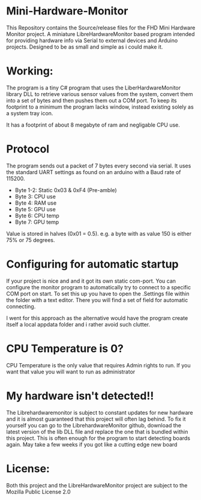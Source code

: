 # Mini-Hardware-Monitor
This Repository contains the Source/release files for the FHD Mini Hardware Monitor project. A miniature LibreHardwareMonitor based program intended for providing hardware info via Serial to external devices and Arduino projects.
Designed to be as small and simple as i could make it.


# Working:
The program is a tiny C# program that uses the LiberHardwareMonitor library DLL to retrieve various sensor values from the system, convert them into a set of bytes and then pushes them out a COM port.
To keep its footprint to a minimum the program lacks window, instead existing solely as a system tray icon.

It has a footprint of about 8 megabyte of ram and negligable CPU use.

# Protocol
The program sends out a packet of 7 bytes every second via serial.
It uses the standard UART settings as found on an arduino with a Baud rate of 115200.

* Byte 1-2: Static 0x03 & 0xF4 (Pre-amble)
* Byte 3: CPU use 
* Byte 4: RAM use
* Byte 5: GPU use
* Byte 6: CPU temp
* Byte 7: GPU temp

Value is stored in halves (0x01 = 0.5). e.g. a byte with as value 150 is either 75% or 75 degrees.

# Configuring for automatic startup
If your project is nice and and it got its own static com-port. You can configure the monitor program to automatically try to connect to a specific COM port on start.
To set this up you have to open the .Settings file within the folder with a text editor. There you will find a set of field for automatic connecting.

I went for this approach as the alternative would have the program create itself a local appdata folder and i rather avoid such clutter.

# CPU Temperature is 0?
CPU Temperature is the only value that requires Admin rights to run. If you want that value you will want to run as administrator

# My hardware isn't detected!!
The Librehardwaremonitor is subject to constant updates for new hardware and it is almost guaranteed that this project will often lag behind.
To fix it yourself you can go to the LibrehardwareMonitor github, download the latest version of the lib DLL file and replace the one that is bundled within this project.
This is often enough for the program to start detecting boards again. May take a few weeks if you got like a cutting edge new board

# License:
Both this project and the LibreHardwareMonitor project are subject to the Mozilla Public License 2.0
